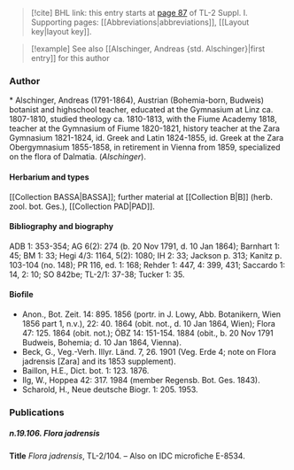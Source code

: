 > [!cite] BHL link: this entry starts at [page 87](https://www.biodiversitylibrary.org/item/103858#page/99/mode/1up) of TL-2 Suppl. I.
> Supporting pages: [[Abbreviations|abbreviations]], [[Layout key|layout key]].

> [!example] See also [[Alschinger, Andreas {std. Alschinger}|first entry]] for this author

### Author

\* Alschinger, Andreas (1791-1864), Austrian (Bohemia-born, Budweis) botanist and highschool teacher, educated at the Gymnasium at Linz ca. 1807-1810, studied theology ca. 1810-1813, with the Fiume Academy 1818, teacher at the Gymnasium of Fiume 1820-1821, history teacher at the Zara Gymnasium 1821-1824, id. Greek and Latin 1824-1855, id. Greek at the Zara Obergymnasium 1855-1858, in retirement in Vienna from 1859, specialized on the flora of Dalmatia. (*Alschinger*).

#### Herbarium and types

[[Collection BASSA|BASSA]]; further material at [[Collection B|B]] (herb. zool. bot. Ges.), [[Collection PAD|PAD]].

#### Bibliography and biography

ADB 1: 353-354; AG 6(2): 274 (b. 20 Nov 1791, d. 10 Jan 1864); Barnhart 1: 45; BM 1: 33; Hegi 4/3: 1164, 5(2): 1080; IH 2: 33; Jackson p. 313; Kanitz p. 103-104 (no. 148); PR 116, ed. 1: 168; Rehder 1: 447, 4: 399, 431; Saccardo 1: 14, 2: 10; SO 842be; TL-2/1: 37-38; Tucker 1: 35.

#### Biofile

- Anon., Bot. Zeit. 14: 895. 1856 (portr. in J. Lowy, Abb. Botanikern, Wien 1856 part 1, n.v.), 22: 40. 1864 (obit. not., d. 10 Jan 1864, Wien); Flora 47: 125. 1864 (obit. not.); ÖBZ 14: 151-154. 1884 (obit., b. 20 Nov 1791 Budweis, Bohemia; d. 10 Jan 1864, Vienna).
- Beck, G., Veg.-Verh. Illyr. Länd. 7, 26. 1901 (Veg. Erde 4; note on Flora jadrensis \[Zara\] and its 1853 supplement).
- Baillon, H.E., Dict. bot. 1: 123. 1876.
- Ilg, W., Hoppea 42: 317. 1984 (member Regensb. Bot. Ges. 1843).
- Scharold, H., Neue deutsche Biogr. 1: 205. 1953.

### Publications

##### n.19.106. Flora jadrensis

**Title**
*Flora jadrensis*, TL-2/104. – Also on IDC microfiche E-8534.

